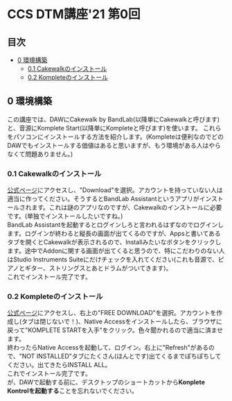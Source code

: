 <!-- omit in toc -->
# CCS DTM講座'21 第0回
<!-- omit in toc -->
## 目次

* [0 環境構築](#0-環境構築)
	* [0.1 Cakewalkのインストール](#01-cakewalkのインストール)
	* [0.2 Kompleteのインストール](#02-kompleteのインストール)

## 0 環境構築
この講座では、DAWにCakewalk by BandLab(以降単にCakewalkと呼びます)と、音源にKomplete Start(以降単にKompleteと呼びます)を使います。
これらをパソコンにインストールする方法を紹介します。(Kompleteは便利なのでどのDAWでもインストールする価値はあると思いますが、もう環境がある人はやらなくて問題ありません。)

### 0.1 Cakewalkのインストール
[公式ページ](https://www.bandlab.com/products/cakewalk)にアクセスし、"Download"を選択。アカウントを持っていない人は適当に作ってください。そうするとBandLab Assistantというアプリがインストールされます。これは謎のアプリなのですが、Cakewalkのインストールに必要です。(単独でインストールしたいですね。)  
BandLab Assistantを起動するとログインしろと言われるはずなのでログインします。ログインが終わると縦長の画面が出てくるのですが、Appsと書いてあるタブを開くとCakewalkが表示されるので、Installみたいなボタンをクリックします。途中でAddonに関する画面が出てくると思うので、特にこだわりのない人はStudio Instruments Suiteにだけチェックを入れてください(これも音源で、ピアノとギター、ストリングスとあとドラムがついてきます)。  
これでインストール完了です。

### 0.2 Kompleteのインストール
[公式ページ](https://www.native-instruments.com/jp/products/komplete/bundles/komplete-start/)にアクセスし、右上の"FREE DOWNLOAD"を選択。アカウントを作成し(タブは閉じないで！)、Native Accessをインストールしたら、ブラウザに戻って"KOMPLETE STARTを入手"をクリック。色々聞かれるので適当に済ませます。  
終わったらNative Accessを起動して、ログイン。右上に"Refresh"があるので、"NOT INSTALLED"タブにたくさん(ほんとです)出てくるまでぽちぽちしてください。出てきたらINSTALL ALL。  
これでインストール完了です。  
が、DAWで起動する前に、デスクトップのショートカットから**Konplete Kontrolを起動する**ことを忘れないでください。